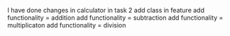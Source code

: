 I have done changes in calculator
in task 2 add class in feature
add functionality = addition
add functionality = subtraction
add functionality = multiplicaton
add functionality = division
